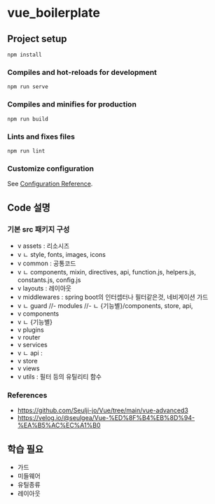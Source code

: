 # vue_boilerplate

## Project setup
```
npm install
```

### Compiles and hot-reloads for development
```
npm run serve
```

### Compiles and minifies for production
```
npm run build
```

### Lints and fixes files
```
npm run lint
```

### Customize configuration
See [Configuration Reference](https://cli.vuejs.org/config/).

## Code 설명

### 기본 src 패키지 구성
- v assets : 리소시즈
- v ㄴ style, fonts, images, icons 
- v common : 공통코드
- v ㄴ components, mixin, directives, api, function.js, helpers.js, constants.js, config.js
- v layouts : 레이아웃
- v middlewares : spring boot의 인터셉터나 필터같은것, 네비게이션 가드
- v ㄴ guard
//- modules
//- ㄴ {기능별}/components, store, api, 
- v components
- v ㄴ {기능별}
- v plugins
- v router
- v services
- v ㄴ api : 
- v store
- v views
- v utils : 필터 등의 유틸리티 함수

### References
- https://github.com/Seulji-jo/Vue/tree/main/vue-advanced3
- https://velog.io/@seulgea/Vue-%ED%8F%B4%EB%8D%94-%EA%B5%AC%EC%A1%B0

## 학습 필요
- 가드
- 미들웨어
- 유틸종류
- 레이아웃